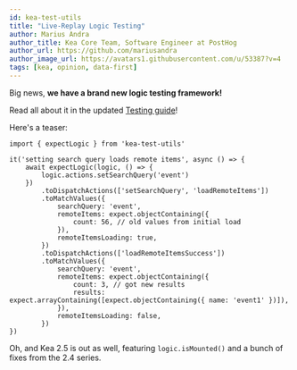 ```yaml
---
id: kea-test-utils
title: "Live-Replay Logic Testing"
author: Marius Andra
author_title: Kea Core Team, Software Engineer at PostHog
author_url: https://github.com/mariusandra
author_image_url: https://avatars1.githubusercontent.com/u/53387?v=4
tags: [kea, opinion, data-first]
---
```


Big news, **we have a brand new logic testing framework!**

Read all about it in the updated [Testing guide](/docs/guide/testing)!

Here's a teaser:

```tsx
import { expectLogic } from 'kea-test-utils'

it('setting search query loads remote items', async () => {
    await expectLogic(logic, () => {
        logic.actions.setSearchQuery('event')
    })
        .toDispatchActions(['setSearchQuery', 'loadRemoteItems'])
        .toMatchValues({
            searchQuery: 'event',
            remoteItems: expect.objectContaining({
                count: 56, // old values from initial load
            }),
            remoteItemsLoading: true,
        })
        .toDispatchActions(['loadRemoteItemsSuccess'])
        .toMatchValues({
            searchQuery: 'event',
            remoteItems: expect.objectContaining({
                count: 3, // got new results
                results: expect.arrayContaining([expect.objectContaining({ name: 'event1' })]),
            }),
            remoteItemsLoading: false,
        })
})
```

Oh, and Kea 2.5 is out as well, featuring `logic.isMounted()` and a bunch of fixes from the 2.4 series.
